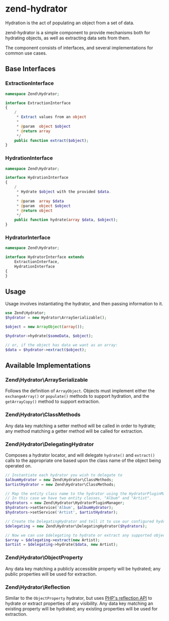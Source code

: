 # zend-hydrator

Hydration is the act of populating an object from a set of data.

zend-hydrator is a simple component to provide mechanisms both for hydrating
objects, as well as extracting data sets from them.

The component consists of interfaces, and several implementations for common use cases.

## Base Interfaces

### ExtractionInterface

```php
namespace Zend\Hydrator;

interface ExtractionInterface
{
    /
     * Extract values from an object
     *
     * @param  object $object
     * @return array
     */
    public function extract($object);
}
```

### HydrationInterface

```php
namespace Zend\Hydrator;

interface HydrationInterface
{
    /
     * Hydrate $object with the provided $data.
     *
     * @param  array $data
     * @param  object $object
     * @return object
     */
    public function hydrate(array $data, $object);
}
```

### HydratorInterface

```php
namespace Zend\Hydrator;

interface HydratorInterface extends
    ExtractionInterface,
    HydrationInterface
{
}
```

## Usage

Usage involves instantiating the hydrator, and then passing information to it.

```php
use Zend\Hydrator;
$hydrator = new Hydrator\ArraySerializable();

$object = new ArrayObject(array());

$hydrator->hydrate($someData, $object);

// or, if the object has data we want as an array:
$data = $hydrator->extract($object);
```

## Available Implementations

### Zend\\Hydrator\\ArraySerializable

Follows the definition of `ArrayObject`. Objects must implement either the `exchangeArray()` or
`populate()` methods to support hydration, and the `getArrayCopy()` method to support extraction.

### Zend\\Hydrator\\ClassMethods

Any data key matching a setter method will be called in order to hydrate; any method matching a
getter method will be called for extraction.

### Zend\\Hydrator\\DelegatingHydrator

Composes a hydrator locator, and will delegate `hydrate()` and `extract()` calls
to the appropriate one based upon the class name of the object being operated
on.

```php
// Instantiate each hydrator you wish to delegate to
$albumHydrator = new Zend\Hydrator\ClassMethods;
$artistHydrator = new Zend\Hydrator\ClassMethods;

// Map the entity class name to the hydrator using the HydratorPluginManager.
// In this case we have two entity classes, "Album" and "Artist".
$hydrators = new Zend\Hydrator\HydratorPluginManager;
$hydrators->setService('Album', $albumHydrator);
$hydrators->setService('Artist', $artistHydrator);

// Create the DelegatingHydrator and tell it to use our configured hydrator locator
$delegating = new Zend\Hydrator\DelegatingHydrator($hydrators);

// Now we can use $delegating to hydrate or extract any supported object
$array = $delegating->extract(new Artist);
$artist = $delegating->hydrate($data, new Artist);
```

### Zend\\Hydrator\\ObjectProperty

Any data key matching a publicly accessible property will be hydrated; any public properties
will be used for extraction.

### Zend\\Hydrator\\Reflection

Similar to the `ObjectProperty` hydrator, but uses [PHP's reflection API](http://php.net/manual/en/intro.reflection.php)
to hydrate or extract properties of any visibility. Any data key matching an
existing property will be hydrated; any existing properties will be used for
extraction.
